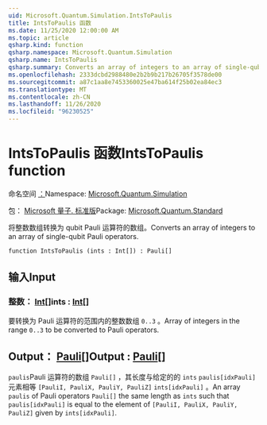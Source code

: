 ```yaml
---
uid: Microsoft.Quantum.Simulation.IntsToPaulis
title: IntsToPaulis 函数
ms.date: 11/25/2020 12:00:00 AM
ms.topic: article
qsharp.kind: function
qsharp.namespace: Microsoft.Quantum.Simulation
qsharp.name: IntsToPaulis
qsharp.summary: Converts an array of integers to an array of single-qubit Pauli operators.
ms.openlocfilehash: 2333dcbd2988480e2b2b9b217b26705f3578de00
ms.sourcegitcommit: a87c1aa8e7453360025e47ba614f25b02ea84ec3
ms.translationtype: MT
ms.contentlocale: zh-CN
ms.lasthandoff: 11/26/2020
ms.locfileid: "96230525"
---
```

# <a name="intstopaulis-function"></a><span data-ttu-id="950f1-102">IntsToPaulis 函数</span><span class="sxs-lookup"><span data-stu-id="950f1-102">IntsToPaulis function</span></span>

<span data-ttu-id="950f1-103">命名空间 [：](xref:Microsoft.Quantum.Simulation)</span><span class="sxs-lookup"><span data-stu-id="950f1-103">Namespace: [Microsoft.Quantum.Simulation](xref:Microsoft.Quantum.Simulation)</span></span>

<span data-ttu-id="950f1-104">包： [Microsoft 量子. 标准版](https://nuget.org/packages/Microsoft.Quantum.Standard)</span><span class="sxs-lookup"><span data-stu-id="950f1-104">Package: [Microsoft.Quantum.Standard](https://nuget.org/packages/Microsoft.Quantum.Standard)</span></span>


<span data-ttu-id="950f1-105">将整数数组转换为 qubit Pauli 运算符的数组。</span><span class="sxs-lookup"><span data-stu-id="950f1-105">Converts an array of integers to an array of single-qubit Pauli operators.</span></span>

```qsharp
function IntsToPaulis (ints : Int[]) : Pauli[]
```


## <a name="input"></a><span data-ttu-id="950f1-106">输入</span><span class="sxs-lookup"><span data-stu-id="950f1-106">Input</span></span>

### <a name="ints--int"></a><span data-ttu-id="950f1-107">整数： [Int](xref:microsoft.quantum.lang-ref.int)[]</span><span class="sxs-lookup"><span data-stu-id="950f1-107">ints : [Int](xref:microsoft.quantum.lang-ref.int)[]</span></span>

<span data-ttu-id="950f1-108">要转换为 Pauli 运算符的范围内的整数数组 `0..3`  。</span><span class="sxs-lookup"><span data-stu-id="950f1-108">Array of integers in the range `0..3`  to be converted to Pauli operators.</span></span>



## <a name="output--pauli"></a><span data-ttu-id="950f1-109">Output： [Pauli](xref:microsoft.quantum.lang-ref.pauli)[]</span><span class="sxs-lookup"><span data-stu-id="950f1-109">Output : [Pauli](xref:microsoft.quantum.lang-ref.pauli)[]</span></span>

<span data-ttu-id="950f1-110">`paulis`Pauli 运算符的数组 `Pauli[]` ，其长度与给定的的 `ints` `paulis[idxPauli]` 元素相等 `[PauliI, PauliX, PauliY, PauliZ]` `ints[idxPauli]` 。</span><span class="sxs-lookup"><span data-stu-id="950f1-110">An array `paulis` of Pauli operators `Pauli[]` the same length as `ints` such that `paulis[idxPauli]` is equal to the element of `[PauliI, PauliX, PauliY, PauliZ]` given by `ints[idxPauli]`.</span></span>
